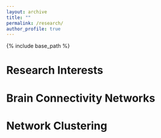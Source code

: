 ```yaml
---
layout: archive
title: ""
permalink: /research/
author_profile: true
---
```


{% include base_path %}

Research Interests
=====


Brain Connectivity Networks
=====


Network Clustering
=====

